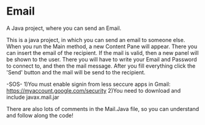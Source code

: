 # Email
A Java project, where you can send an Email.

This is a java project, in which you can send an email to someone else. When you run the Main method, 
a new Content Pane will appear. There you can insert the email of the recipient. If the mail is valid, then a new panel
will be shown to the user. There you will have to write your Email and Password to connect to, and then the mail message.
After you fill everything click the 'Send' button and the mail will be send to the recipient.

-SOS-
1)You must enable signin from less seccure apps in Gmail: https://myaccount.google.com/security
2)You need to download and include javax.mail.jar

There are also lots of comments in the Mail.Java file, so you can understand and follow along the code!
